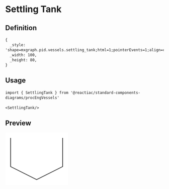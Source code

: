 # Settling Tank

## Definition

```
{
  _style: 'shape=mxgraph.pid.vessels.settling_tank;html=1;pointerEvents=1;align=center;verticalLabelPosition=bottom;verticalAlign=top;dashed=0;',
  _width: 100,
  _height: 80,
}
```

## Usage

```
import { SettlingTank } from '@reactiac/standard-components-diagrams/procEngVessels'

<SettlingTank/>
```

## Preview

<img src="./settling-tank.png" width="200"/>
